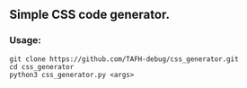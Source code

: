 ## Simple CSS code generator.

### Usage:
```shell
git clone https://github.com/TAFH-debug/css_generator.git
cd css_generator
python3 css_generator.py <args>
```